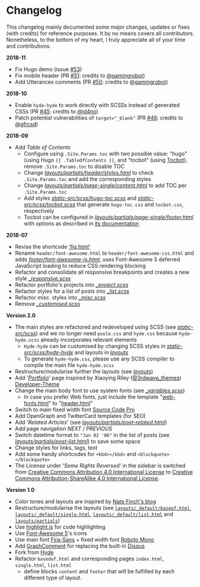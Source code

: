 # Changelog

This changelog mainly documented some major changes, updates or fixes (with credits) for reference purposes. It by no means covers all contributors. Nonetheless, to the bottom of my heart, I truly appreciate all of your time and contributions.

__2018-11__

* Fix Hugo demo (issue [#53](https://github.com/htr3n/hyde-hyde/issues/53))
* Fix mobile header (PR [#51](https://github.com/htr3n/hyde-hyde/pull/51): credits to [@gamingrobot](https://github.com/gamingrobot))
* Add Utterances comments (PR [#50](https://github.com/htr3n/hyde-hyde/pull/50): credits to [@gamingrobot](https://github.com/gamingrobot))

__2018-10__

* Enable `hyde-hyde` to work directly with SCSSs instead of generated CSSs (PR [#45](https://github.com/htr3n/hyde-hyde/pull/45): credits to [@jd4no](https://github.com/jd4no))
* Patch potential vulnerabilities of `target="_blank"` (PR [#48](https://github.com/htr3n/hyde-hyde/pull/48): credits to [@gfrcsd](https://github.com/gfrcsd))

__2018-09__

* Add _Table of Contents_ 
  * Configure using `.Site.Params.toc` with two possible value: "hugo" (using Hugo `{{ .TableOfContents }}`, and "tocbot" (using [Tocbot](https://tscanlin.github.io/tocbot/)), remove `.Site.Params.toc` to disable TOC
  * Change [_layouts/partials/header/styles.html_](https://github.com/htr3n/hyde-hyde/blob/master/layouts/partials/header/styles.html) to check `.Site.Params.toc` and add the corresponding styles
  * Change [_layouts/partials/page-single/content.html_](https://github.com/htr3n/hyde-hyde/blob/master/layouts/partials/page-single/content.html )  to add TOC per `.Site.Params.toc`
  * Add styles [_static-src/scss/hugo-toc.scss_](https://github.com/htr3n/hyde-hyde/blob/master/static-src/scss/hugo-toc.scss) and [_static-src/scss/tocbot.scss_](https://github.com/htr3n/hyde-hyde/blob/master/static-src/scss/tocbot.scss) that generate `hugo-toc.css` and `tocbot.css`, respectively
  * Tocbot can be configured in [_layouts/partials/page-single/footer.html_](_layouts/partials/page-single/footer.html_) with options as described in [its documentation](https://tscanlin.github.io/tocbot/#api)

__2018-07__

* Revise the shortcode ['fig.html'](https://github.com/htr3n/hyde-hyde/blob/master/layouts/shortcodes/fig.html)
* Rename `header/font-awesome.html` to `header/font-awesome-css.html` and adds [_footer/font-awesome-js.html_](https://github.com/htr3n/hyde-hyde/blob/master/layouts/partials/footer/font-awesome-js.html), uses Font-Awesome 5 deferred JavaScript loading to reduce CSS rendering blocking
* Refactor and consolidate all responsive breakpoints and creates a new style  [_\_responsive.scss_](static-src/scss/hyde-hyde/_responsive.scss)
* Refactor portfolio's projects into [_\_project.scss_](https://github.com/htr3n/hyde-hyde/blob/master/static-src/scss/hyde-hyde/_project.scss)
* Refactor styles for a list of posts into [_\_list.scss_](https://github.com/htr3n/hyde-hyde/blob/master/static-src/scss/hyde-hyde/_list.scss)
* Refactor misc. styles into [_\_misc.scss_](https://github.com/htr3n/hyde-hyde/blob/master/static-src/scss/hyde-hyde/_misc.scss)
* Remove  [_\_customised.scss_](https://github.com/htr3n/hyde-hyde/blob/master/static-src/scss/hyde-hyde/_customised.scss)

__Version 2.0__

* The main styles are refactored and redeveloped using SCSS (see [_static-src/scss_](https://github.com/htr3n/hyde-hyde/tree/v2.0.0/static-src/scss))
  and we no longer need `poole.css` and `hyde.css` because `hyde-hyde.scss` already incorporates relevant elements
  * `Hyde-hyde` can be customised by changing SCSS styles in [_static-src/scss/hyde-hyde_](https://github.com/htr3n/hyde-hyde/tree/v2.0.0/static-src/scss/hyde-hyde) and layouts in [_layouts_](https://github.com/htr3n/hyde-hyde/tree/v2.0.0/layouts) 
  * To generate `hyde-hyde.css`, please use any SCSS compiler to compile the main file  `hyde-hyde.scss`
* Restructure/modularise further the layouts (see [_layouts_](https://github.com/htr3n/hyde-hyde/tree/v2.0.0/layouts))
* Add '[_Portfolio_](https://github.com/htr3n/hyde-hyde/tree/v2.0.0/layouts/portfolio)' page inspired by Xiaoying Riley ([@3rdwave_themes](https://twitter.com/3rdwave_themes)) [Developer-Theme](https://github.com/xriley/developer-theme)
* Change the main body font to use system fonts (see [_\_variables.scss_](https://github.com/htr3n/hyde-hyde/tree/v1.0.0/static-src/scss/hyde-hyde/_variables.scss))
	* In case you prefer Web fonts, just include the template "[web-fonts.html](https://github.com/htr3n/hyde-hyde/tree/v2.0.0/layouts/partials/header/web-fonts.html)" to "[header.html](https://github.com/htr3n/hyde-hyde/tree/v2.0.0/layouts/partials/header.html)"
* Switch to main fixed width font [Source Code Pro](https://fonts.google.com/specimen/Source+Code+Pro)
* Add OpenGraph and TwitterCard templates (for SEO)
* Add '_Related Articles_' (see [_layouts/partials/post-related.html_](https://github.com/htr3n/hyde-hyde/tree/v2.0.0/layouts/partials/post-related.html))
* Add page navigation _NEXT / PREVIOUS_
* Switch datetime format to `"Jan 02 '06"` in the list of posts (see [_layouts/partials/post-list.html_](https://github.com/htr3n/hyde-hyde/tree/v2.0.0/layouts/partials/post-list.html)) to save some space
* Change styles for links, tags, text
* Add some handy shortcodes for `<kbd></kbd>` and `<blockquote></blockquote>`
* The License under '_Some Rights Reversed_' in the sidebar is switched from [Creative Commons Attribution 4.0 International License](http://creativecommons.org/licenses/by/4.0/) to [Creative Commons Attribution-ShareAlike 4.0 International License](http://creativecommons.org/licenses/by-sa/4.0/).

__Version 1.0__

* Color tones and layouts are inspired by [Nate Finch's blog](https://npf.io)
* Restructure/modularise the layouts (see [`layouts/_default/baseof.html`](https://github.com/htr3n/hyde-hyde/tree/v1.0.0/layouts/_default/baseof.html), [`layouts/_default/single.html`](https://github.com/htr3n/hyde-hyde/tree/v1.0.0/layouts/_default/single.html), [`layouts/_default/list.html`](https://github.com/htr3n/hyde-hyde/tree/v1.0.0/layouts/_default/list.html) and [`layouts/partials`](https://github.com/htr3n/hyde-hyde/tree/v1.0.0/layouts/partials/))
* Use [highlight.js](https://highlightjs.org) for code highlighting
* Use [Font-Awesome 5](https://fontawesome.com)'s icons
* Use main font [Fira-Sans](https://fonts.google.com/specimen/Fira+Sans) + fixed width font [Roboto Mono](https://fonts.google.com/specimen/Roboto+Mono)
* Add [GraphComment](https://graphcomment.com) for replacing the built-in [Disqus](https://disqus.com)
* Fork from [Hyde](https://github.com/spf13/hyde) 
* Refactor `basedof.html` and corresponding pages `index.html`, `single.html`, `list.html`
    - define blocks `content` and `footer` that will be fulfilled by each different type of layout.
